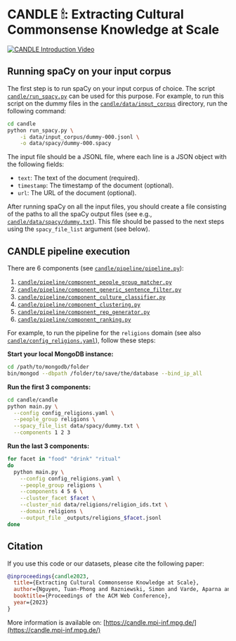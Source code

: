 # CANDLE 🕯: Extracting Cultural Commonsense Knowledge at Scale

[![CANDLE Introduction Video](https://img.youtube.com/vi/F4eElgjE4R8/0.jpg)](https://www.youtube.com/watch?v=F4eElgjE4R8)

## Running spaCy on your input corpus

The first step is to run spaCy on your input corpus of choice. The
script [`candle/run_spacy.py`](candle/run_spacy.py) can be used for this
purpose. For example, to run this script on the dummy files in
the [`candle/data/input_corpus`](candle/data/input_corpus) directory,
run the following command:

```bash
cd candle
python run_spacy.py \
    -i data/input_corpus/dummy-000.jsonl \
    -o data/spacy/dummy-000.spacy
```

The input file should be a JSONL file, where each line is a JSON object
with the following fields:

- `text`: The text of the document (required).
- `timestamp`: The timestamp of the document (optional).
- `url`: The URL of the document (optional).

After running spaCy on all the input files, you should create a file consisting
of the paths to all the spaCy output files (see
e.g., [`candle/data/spacy/dummy.txt`](candle/data/spacy/dummy.txt)).
This file should be passed to the next steps using the `spacy_file_list`
argument (see below).

## CANDLE pipeline execution

There are 6 components
(see [`candle/pipeline/pipeline.py`](candle/pipeline/pipeline.py)):

1. [`candle/pipeline/component_people_group_matcher.py`](candle/pipeline/component_people_group_matcher.py)
2. [`candle/pipeline/component_generic_sentence_filter.py`](candle/pipeline/component_generic_sentence_filter.py)
3. [`candle/pipeline/component_culture_classifier.py`](candle/pipeline/component_culture_classifier.py)
4. [`candle/pipeline/component_clustering.py`](candle/pipeline/component_clustering.py)
5. [`candle/pipeline/component_rep_generator.py`](candle/pipeline/component_rep_generator.py)
6. [`candle/pipeline/component_ranking.py`](candle/pipeline/component_ranking.py)

For example, to run the pipeline for the `religions` domain (see also
[`candle/config_religions.yaml`](candle/config_religions.yaml)), follow these
steps:

**Start your local MongoDB instance:**

```bash
cd /path/to/mongodb/folder
bin/mongod --dbpath /folder/to/save/the/database --bind_ip_all
```

**Run the first 3 components:**

```bash
cd candle/candle
python main.py \
  --config config_religions.yaml \
  --people_group religions \
  --spacy_file_list data/spacy/dummy.txt \
  --components 1 2 3
```

**Run the last 3 components:**

```bash
for facet in "food" "drink" "ritual"
do
  python main.py \
    --config config_religions.yaml \
    --people_group religions \
    --components 4 5 6 \
    --cluster_facet $facet \
    --cluster_nid data/religions/religion_ids.txt \
    --domain religions \
    --output_file _outputs/religions_$facet.jsonl
done
```

## Citation

If you use this code or our datasets, please cite the following paper:

```bibtex
@inproceedings{candle2023,
  title={Extracting Cultural Commonsense Knowledge at Scale},
  author={Nguyen, Tuan-Phong and Razniewski, Simon and Varde, Aparna and Weikum, Gerhard},
  booktitle={Proceedings of the ACM Web Conference},
  year={2023}
}
```

More information is available on: [https://candle.mpi-inf.mpg.de/](https://candle.mpi-inf.mpg.de/)
